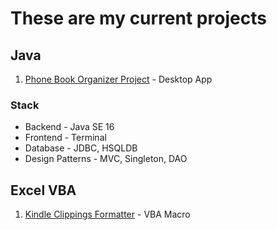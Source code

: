 # These are my current projects

## **Java**

1. [Phone Book Organizer Project](https://github.com/mariojoshua/PhoneBookApp) - Desktop App
### Stack 
- Backend - Java SE 16 
- Frontend - Terminal
- Database - JDBC, HSQLDB
- Design Patterns - MVC, Singleton, DAO

## **Excel VBA**

1. [Kindle Clippings Formatter](https://github.com/mariojoshua/KindleClippingsFormatter) - VBA Macro
  

